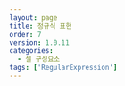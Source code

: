 ```yaml
---
layout: page
title: 정규식 표현
order: 7
version: 1.0.11
categories:
  - 셀 구성요소
tags: ['RegularExpression']
---
```

